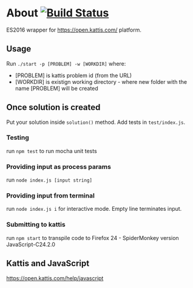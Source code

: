 # About [![Build Status](https://travis-ci.org/karpikpl/kattis-js-ecma2016.svg?branch=master)](https://travis-ci.org/karpikpl/kattis-js-ecma2016)
ES2016 wrapper for https://open.kattis.com/ platform.

## Usage
Run `./start -p [PROBLEM] -w [WORKDIR]` where:
* [PROBLEM] is kattis problem id (from the URL)
* [WORKDIR] is existign working directory - where new folder with the name [PROBLEM] will be created

## Once solution is created
Put your solution inside `solution()` method. Add tests in `test/index.js`.

### Testing
run `npm test` to run mocha unit tests

### Providing input as process params
run `node index.js [input string]`

### Providing input from terminal
run `node index.js i` for interactive mode. Empty line terminates input.

### Submitting to kattis
run `npm start` to transpile code to Firefox 24 - SpiderMonkey version JavaScript-C24.2.0

## Kattis and JavaScript
https://open.kattis.com/help/javascript
